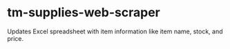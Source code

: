 # tm-supplies-web-scraper
Updates Excel spreadsheet with item information like item name, stock, and price.
